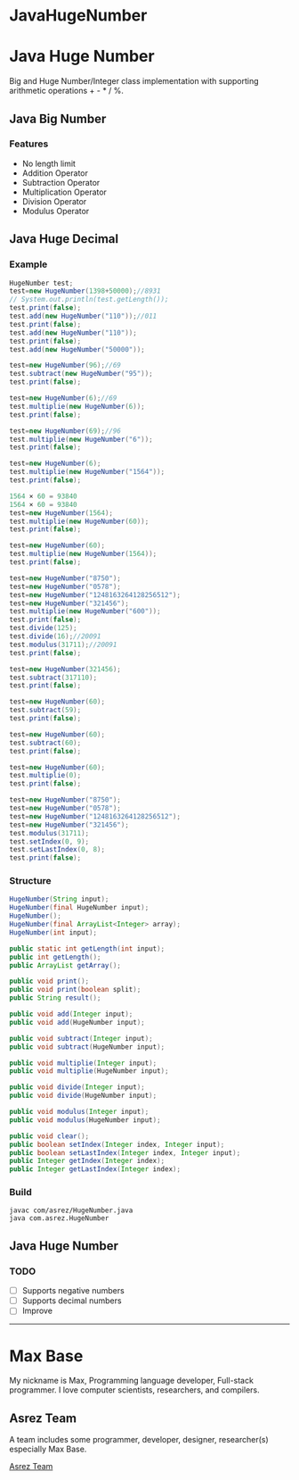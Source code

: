 # JavaHugeNumber

# Java Huge Number

Big and Huge Number/Integer class implementation with supporting arithmetic operations + - * / %.

## Java Big Number

### Features

- No length limit
- Addition Operator
- Subtraction Operator
- Multiplication Operator
- Division Operator
- Modulus Operator

## Java Huge Decimal

### Example

```java
HugeNumber test;
test=new HugeNumber(1398+50000);//8931
// System.out.println(test.getLength());
test.print(false);
test.add(new HugeNumber("110"));//011
test.print(false);
test.add(new HugeNumber("110"));
test.print(false);
test.add(new HugeNumber("50000"));

test=new HugeNumber(96);//69
test.subtract(new HugeNumber("95"));
test.print(false);

test=new HugeNumber(6);//69
test.multiplie(new HugeNumber(6));
test.print(false);

test=new HugeNumber(69);//96
test.multiplie(new HugeNumber("6"));
test.print(false);

test=new HugeNumber(6);
test.multiplie(new HugeNumber("1564"));
test.print(false);

1564 × 60 = 93840
1564 × 60 = 93840
test=new HugeNumber(1564);
test.multiplie(new HugeNumber(60));
test.print(false);

test=new HugeNumber(60);
test.multiplie(new HugeNumber(1564));
test.print(false);

test=new HugeNumber("8750");
test=new HugeNumber("0578");
test=new HugeNumber("1248163264128256512");
test=new HugeNumber("321456");
test.multiplie(new HugeNumber("600"));
test.print(false);
test.divide(125);
test.divide(16);//20091
test.modulus(31711);//20091
test.print(false);

test=new HugeNumber(321456);
test.subtract(317110);
test.print(false);

test=new HugeNumber(60);
test.subtract(59);
test.print(false);

test=new HugeNumber(60);
test.subtract(60);
test.print(false);

test=new HugeNumber(60);
test.multiplie(0);
test.print(false);

test=new HugeNumber("8750");
test=new HugeNumber("0578");
test=new HugeNumber("1248163264128256512");
test=new HugeNumber("321456");
test.modulus(31711);
test.setIndex(0, 9);
test.setLastIndex(0, 8);
test.print(false);
```

### Structure

```java
HugeNumber(String input);
HugeNumber(final HugeNumber input);
HugeNumber();
HugeNumber(final ArrayList<Integer> array);
HugeNumber(int input);

public static int getLength(int input);
public int getLength();
public ArrayList getArray();

public void print();
public void print(boolean split);
public String result();

public void add(Integer input);
public void add(HugeNumber input);

public void subtract(Integer input);
public void subtract(HugeNumber input);

public void multiplie(Integer input);
public void multiplie(HugeNumber input);

public void divide(Integer input);
public void divide(HugeNumber input);

public void modulus(Integer input);
public void modulus(HugeNumber input);

public void clear();
public boolean setIndex(Integer index, Integer input);
public boolean setLastIndex(Integer index, Integer input);
public Integer getIndex(Integer index);
public Integer getLastIndex(Integer index);
```

### Build

```console
javac com/asrez/HugeNumber.java
java com.asrez.HugeNumber
```

## Java Huge Number

### TODO

- [ ] Supports negative numbers
- [ ] Supports decimal numbers
- [ ] Improve

---------

# Max Base

My nickname is Max, Programming language developer, Full-stack programmer. I love computer scientists, researchers, and compilers.

## Asrez Team

A team includes some programmer, developer, designer, researcher(s) especially Max Base.

[Asrez Team](https://www.asrez.com/)
